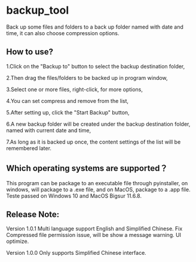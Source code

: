 # backup_tool
Back up some files and folders to a back up folder named with date and time, 
it can also choose compression options.

## How to use?
1.Click on the "Backup to" button to select the backup destination folder,

2.Then drag the files/folders to be backed up in program window,

3.Select one or more files, right-click, for more options,

4.You can set compress and remove from the list,

5.After setting up, click the "Start Backup" button,

6.A new backup folder will be created under the backup destination folder, 
  named with current date and time,

7.As long as it is backed up once, the content settings of the list will 
  be remembered later.

## Which operating systems are supported？
This program can be package to an executable file through pyinstaller,
on windows, will package to a .exe file, and on MacOS, package to a .app file.
Teste passed on Windows 10 and MacOS Bigsur 11.6.8.

## Release Note:
Version 1.0.1
Multi language support English and Simplified Chinese.
Fix Compressed file permission issue, will be show a message warning.
UI optimize.

Version 1.0.0 
Only supports Simplified Chinese interface.
